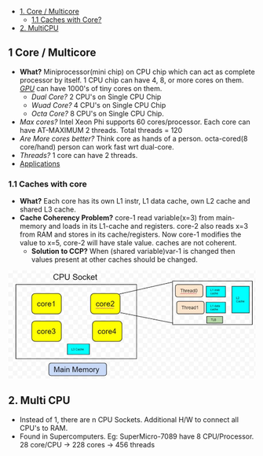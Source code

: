 - [1. Core / Multicore](#multicore)
  - [1.1 Caches with Core?](#cache)
- [2. MultiCPU](#multicpu)

<a name="multicore"></a>
## 1 Core / Multicore
- **What?** Miniprocessor(mini chip) on CPU chip which can act as complete processor by itself. 1 CPU chip can have 4, 8, or more cores on them. *[GPU](/Motherboard/CPU/GPU)* can have 1000's of tiny cores on them.
  - *Dual Core?* 2 CPU's on  Single CPU Chip
  - *Wuad Core?* 4 CPU's on Single CPU Chip
  - *Octa Core?* 8 CPU's on Single CPU Chip.
- *Max cores?* Intel Xeon Phi supports 60 cores/processor. Each core can have AT-MAXIMUM 2 threads. Total threads = 120
- *Are More cores better?* Think core as hands of a person. octa-cored(8 core/hand) person can work fast wrt dual-core.
- *Threads?* 1 core can have 2 threads.
- [Applications](/Motherboard/CPU/GPU/GPU/Applications_Advantages_Disadv.md)

<a name="cache"></a>
### 1.1 Caches with core
- **What?** Each core has its own L1 instr, L1 data cache, own L2 cache and shared L3 cache.
- **Cache Coherency Problem?** core-1 read variable(x=3) from main-memory and loads in its L1-cache and registers. core-2 also reads x=3 from RAM and stores in its cache/registers. Now core-1 modifies the value to x=5, core-2 will have stale value. caches are not coherent.
  - **Solution to CCP?** When (shared variable)var-1 is changed then values present at other caches should be changed. 

<img src=multicore.JPG width=600 />

<a name="multicpu"></a>
## 2. Multi CPU
- Instead of 1, there are n CPU Sockets. Additional H/W to connect all CPU's to RAM. 
- Found in Supercomputers. Eg: SuperMicro-7089 have 8 CPU/Processor. 28 core/CPU -> 228 cores -> 456 threads
